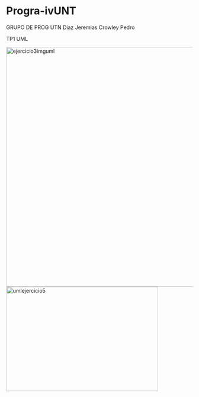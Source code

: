 # Progra-ivUNT


GRUPO DE PROG UTN
Diaz Jeremias
Crowley Pedro



TP1 UML



<img width="800" height="647" alt="ejercicio3imguml" src="https://github.com/user-attachments/assets/7be6ba79-9079-4045-83db-f240bac201ac" />
<img width="410" height="282" alt="umlejercicio5" src="https://github.com/user-attachments/assets/494d1b2e-efed-4bc1-b28d-384d182e1c35" />
